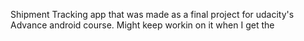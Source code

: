 Shipment Tracking app that was made as a final project for udacity's Advance android course. 
Might keep workin on it when I get the 
